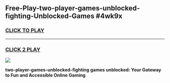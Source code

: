 
## Free-Play-two-player-games-unblocked-fighting-Unblocked-Games #4wk9x
<h3>
<a href="https://news.freeplayer.one?title=two-player-games-unblocked-fighting&ref=8M">CLICK TO PLAY</a></h3>
<hr>

<h3>
<a href="https://news.freeplayer.one?title=two-player-games-unblocked-fighting&ref=8M">CLICK 2 PLAY</a>
  
</h3>

<a href="https://news.freeplayer.one?title=two-player-games-unblocked-fighting&ref=8M"><img src="https://clearcache.store/games.png"></a>


**two-player-games-unblocked-fighting games unblocked: Your Gateway to Fun and Accessible Online Gaming**
